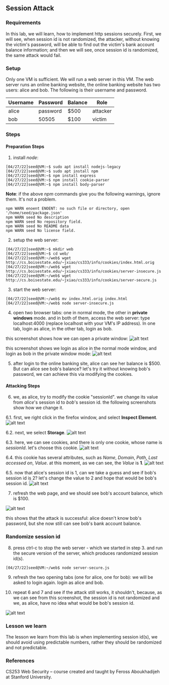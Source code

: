 ## Session Attack

### Requirements 

In this lab, we will learn, how to implement http sessions securely. First, we will see, when session id is not randomized, the attacker, without knowing the victim's password, will be able to find out the victim's bank account balance information; and then we will see, once session id is randomized, the same attack would fail.

### Setup

Only one VM is sufficient. We will run a web server in this VM. The web server runs an online banking website, the online banking website has two users: alice and bob. The following is their username and password.

|  Username |  Password  | Balance | Role     |
|-----------|------------|---------|----------|
|  alice    |  password  | $500    | attacker |
|  bob      |  50505     | $100    | victim   |

### Steps

#### Preparation Steps

1. install *node*:

```console
[04/27/22]seed@VM:~$ sudo apt install nodejs-legacy
[04/27/22]seed@VM:~$ sudo apt install npm
[04/27/22]seed@VM:~$ npm install express
[04/27/22]seed@VM:~$ npm install cookie-parser
[04/27/22]seed@VM:~$ npm install body-parser
```

**Note**: if the above *npm* commands give you the following warnings, ignore them. It's not a problem.

```console
npm WARN enoent ENOENT: no such file or directory, open '/home/seed/package.json'
npm WARN seed No description
npm WARN seed No repository field.
npm WARN seed No README data
npm WARN seed No license field.
```

2. setup the web server:

```console
[04/27/22]seed@VM:~$ mkdir web 
[04/27/22]seed@VM:~$ cd web/
[04/27/22]seed@VM:~/web$ wget http://cs.boisestate.edu/~jxiao/cs333/info/cookies/index.html.orig
[04/27/22]seed@VM:~/web$ wget http://cs.boisestate.edu/~jxiao/cs333/info/cookies/server-insecure.js
[04/27/22]seed@VM:~/web$ wget http://cs.boisestate.edu/~jxiao/cs333/info/cookies/server-secure.js
```

3. start the web server:
```console
[04/27/22]seed@VM:~/web$ mv index.html.orig index.html
[04/27/22]seed@VM:~/web$ node server-insecure.js
```

4. open two browser tabs: one in normal mode, the other in **private windows** mode. and in both of them, access the web server: type localhost:4000 (replace localhost with your VM's IP address). In one tab, login as alice, in the other tab, login as bob. 

this screenshot shows how we can open a private window:
![alt text](lab-sessions-private-window.png "open a private window")

this screenshot shows we login as alice in the normal mode window, and login as bob in the private window mode:
![alt text](lab-sessions-two-accounts-active.png "login as alice and login as bob")

5. after login to the online banking site, alice can see her balance is $500. But can alice see bob's balance? let's try it without knowing bob's password, we can achieve this via modifying the cookies.

#### Attacking Steps

6. we, as alice, try to modify the cookie "sessionId". we change its value from *alice*'s session id to *bob*'s session id. the following screenshots show how we change it.

6.1. first, we right click in the firefox window, and select **Inspect Element**.
![alt text](lab-sessions-cookie-modify-p0.png "right click")

6.2. next, we select **Storage**.
![alt text](lab-sessions-cookie-modify-p1.png "select storage")

6.3. here, we can see cookies, and there is only one cookie, whose name is *sessionId*. let's choose this cookie.
![alt text](lab-sessions-cookie-modify-p2.png "select the cookie 'sessionId'")

6.4. this cookie has several attributes, such as *Name*, *Domain*, *Path*, *Last accessed on*, *Value*. at this moment, as we can see, the *Value* is **1**.
![alt text](lab-sessions-cookie-modify-p3.png "find the cookie value")

6.5. now that alice's session id is 1, can we take a guess and see if bob's session id is 2? let's change the value to 2 and hope that would be bob's session id.
![alt text](lab-sessions-cookie-modify-p4.png "change the value to bob")

7. refresh the web page, and we should see bob's account balance, which is $100.

![alt text](lab-sessions-bob-balance.png "bob's balance")

this shows that the attack is successful: alice doesn't know bob's password, but she now still can see bob's bank account balance.

### Randomize session id

8. press ctrl-c to stop the web server - which we started in step 3. and run the secure version of the server, which produces randomized session id(s).

```console
[04/27/22]seed@VM:~/web$ node server-secure.js
```

9. refresh the two opening tabs (one for alice, one for bob): we will be asked to login again. login as alice and bob.

10. repeat 6 and 7 and see if the attack still works, it shouldn't, because, as we can see from this screenshot, the session id is not randomized and we, as alice, have no idea what would be bob's session id.

![alt text](lab-sessions-id-randomized.png "session id is now randomized")

### Lesson we learn

The lesson we learn from this lab is when implementing session id(s), we should avoid using predictable numbers, rather they should be randomized and not predictable.

### References

CS253 Web Security – course created and taught by Feross Aboukhadijeh at Stanford University.
